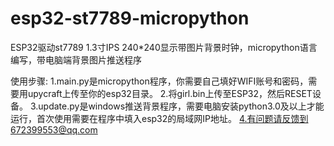 # esp32-st7789-micropython
ESP32驱动st7789 1.3寸IPS 240*240显示带图片背景时钟，micropython语言编写，带电脑端背景图片推送程序

使用步骤:  1.main.py是micropython程序，你需要自己填好WIFI账号和密码，需要用upycraft上传至你的esp32目录。  2.将girl.bin上传至ESP32，然后RESET设备。  3.update.py是windows推送背景程序，需要电脑安装python3.0及以上才能运行，首次使用需要在程序中填入esp32的局域网IP地址。  4.有问题请反馈到672399553@qq.com
